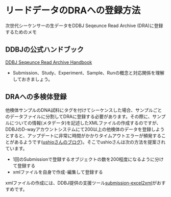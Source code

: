 # リードデータのDRAへの登録方法

次世代シーケンサーの生データをDDBJ Seqeunce Read Archive (DRA)に登録するためのメモ

## DDBJの公式ハンドブック
[DDBJ Seqeunce Read Archive Handbook](https://www.ddbj.nig.ac.jp/dra/submission.html)
- Submission、Study、Experiment、Sample、Runの概念と対応関係を理解しておきましょう。

## DRAへの多検体登録
他検体サンプルのDNA試料にタグを付けてシーケンスした場合、サンプルごとのデータファイルに分割してDRAに登録する必要があります。その際に、サンプルについての情報(メタデータ)を記述したXMLファイルの作成するのですが、DDBJのD-wayアカウントシステムにて200以上の他検体のデータを登録しようとすると、アップデートに非常に時間がかかりタイムアウトエラーが頻発することがあるようです([ushioさんのブログ](https://ushio-ecology-blog.blogspot.com/search?q=DRA登録%E3%80%80メタ情報))。そこでushioさんは次の方法を提案されています。

* 1回のSubmissionで登録するオブジェクトの数を200程度になるように分けて登録する
* xmlファイルを自身で作成･編集して登録する

xmlファイルの作成には、DDBJ提供の支援ツール[submission-excel2xml](https://github.com/ddbj/submission-excel2xml)がおすすめです。

